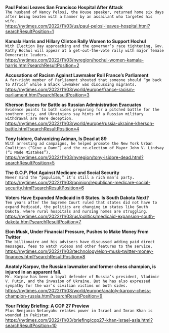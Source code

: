 **Paul Pelosi Leaves San Francisco Hospital After Attack**\
`The husband of Nancy Pelosi, the House speaker, returned home six days after being beaten with a hammer by an assailant who targeted his wife.`\
https://nytimes.com/2022/11/03/us/paul-pelosi-leaves-hospital.html?searchResultPosition=1

**Kamala Harris and Hillary Clinton Rally Women to Support Hochul**\
`With Election Day approaching and the governor’s race tightening, Gov. Kathy Hochul will appear at a get-out-the-vote rally with major female Democratic leaders.`\
https://nytimes.com/2022/11/03/nyregion/hochul-women-kamala-harris.html?searchResultPosition=2

**Accusations of Racism Against Lawmaker Roil France’s Parliament**\
`A far-right member of Parliament shouted that someone should “go back to Africa” while a Black lawmaker was discussing migrants.`\
https://nytimes.com/2022/11/03/world/europe/france-racism-parliament.html?searchResultPosition=3

**Kherson Braces for Battle as Russian Administration Evacuates**\
`Evidence points to both sides preparing for a pitched battle for the southern city, and Ukrainians say hints of a Russian military withdrawal are mere deception.`\
https://nytimes.com/2022/11/03/world/europe/russia-ukraine-kherson-battle.html?searchResultPosition=4

**Tony Isidore, Galvanizing Adman, Is Dead at 89**\
`With arresting ad campaigns, he helped promote the New York Urban Coalition (“Give a Damn”) and the re-election of Mayor John V. Lindsay (“I Made Mistakes”).`\
https://nytimes.com/2022/11/03/nyregion/tony-isidore-dead.html?searchResultPosition=5

**The G.O.P. Plot Against Medicare and Social Security**\
`Never mind the “populism,” it’s still a rich man’s party.`\
https://nytimes.com/2022/11/03/opinion/republican-medicare-social-security.html?searchResultPosition=6

**Voters Have Expanded Medicaid in 6 States. Is South Dakota Next?**\
`Ten years after the Supreme Court ruled that states did not have to expand Medicaid, the politics are changing in states like South Dakota, where rural hospitals and nursing homes are struggling.`\
https://nytimes.com/2022/11/03/us/politics/medicaid-expansion-south-dakota.html?searchResultPosition=7

**Elon Musk, Under Financial Pressure, Pushes to Make Money From Twitter**\
`The billionaire and his advisers have discussed adding paid direct messages, fees to watch videos and other features to the service.`\
https://nytimes.com/2022/11/03/technology/elon-musk-twitter-money-finances.html?searchResultPosition=8

**Anatoly Karpov, the Russian lawmaker and former chess champion, is injured in an apparent fall.**\
`Mr. Karpov has been a loyal defender of Russia’s president, Vladimir V. Putin, and the invasion of Ukraine. But he has also expressed sympathy for the war’s civilian victims on both sides.`\
https://nytimes.com/2022/11/03/world/europe/anatoly-karpov-chess-champion-russia.html?searchResultPosition=9

**Your Friday Briefing: A COP 27 Preview**\
`Plus Benjamin Netanyahu retakes power in Israel and Imran Khan is wounded in Pakistan.`\
https://nytimes.com/2022/11/03/briefing/cop27-khan-israel-asia.html?searchResultPosition=10

